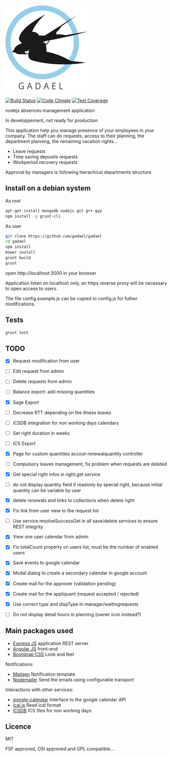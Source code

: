# ![Gadael](public/images/logoText256.png)

[![Build Status](https://travis-ci.org/gadael/gadael.svg)](https://travis-ci.org/gadael/gadael)
[![Code Climate](https://codeclimate.com/github/gadael/gadael/badges/gpa.svg)](https://codeclimate.com/github/gadael/gadael)
[![Test Coverage](https://codeclimate.com/github/gadael/gadael/badges/coverage.svg)](https://codeclimate.com/github/gadael/gadael/coverage)

nodejs absences management application

In developpement, not ready for production




This application help you manage presence of your employees in your company. The staff can do requests, access to their planning, the department planning, the remaining vacation rights...

* Leave requests
* Time saving deposits requests
* Workperiod recovery requests

Approval by managers is following hierachical departments structure.


## Install on a debian system

As root

```bash
apt-get install mongodb nodejs git g++ gyp
npm install -g grunt-cli
```

As user

```bash
git clone https://github.com/gadael/gadael
cd gadael
npm install
bower install
grunt build
grunt
```

open http://localhost:3000 in your browser

Application listen on localhost only, an https reverse proxy will be necessary to open access to users.

The file config.example.js can be copied to config.js for futher modifications.


## Tests

```bash
grunt test
```

## TODO

- [x] Request modification from user
- [ ] Edit request from admin
- [ ] Delete requests from admin
- [ ] Balance export: add missing quantities
- [x] Sage Export
- [ ] Decrease RTT depending on the illness leaves
- [ ] ICSDB integration for non working days calendars
- [ ] Set right duration in weeks
- [ ] ICS Export
- [x] Page for custom quantities accout-renewalquantity controller
- [ ] Compulsory leaves management, fix problem when requests are deleted
- [x] Get special right infos in right.get service
- [ ] do not display quantity field if readonly by special right, because initial quantity can be variable by user
- [x] delete renewals and links to collections when delete right
- [x] Fix link from user view to the request list
- [ ] Use service.resolveSuccessGet in all save/delete services to ensure REST integrity
- [x] View one user calendar from admin
- [x] Fix totalCount property on users list, must be the number of enabled users
- [x] Save events to google calendar
- [x] Modal dialog to create a secondary calendar in google account
- [x] Create mail for the approver (validation pending)
- [x] Create mail for the appliquant (request accepted / rejected)
- [x] Use correct type and dispType in manager/waitingrequests
- [ ] Do not display detail hours in planning (owner icon instead?)


## Main packages used

* [Express JS](http://expressjs.com/) application REST server
* [Angular JS](https://angularjs.org/) front-end
* [Bootstrap CSS](http://getbootstrap.com/) Look and feel

Notifications:

* [Mailgen](https://github.com/eladnava/mailgen) Notification template
* [Nodemailer](https://nodemailer.com/) Send the emails using configurable transport

Interactions with other services:

* [google-calendar](https://github.com/wanasit/google-calendar) Interface to the google calendar API
* [ical.js](https://github.com/peterbraden/ical.js) Read ical format
* [ICSDB](https://github.com/gadael/icsdb) ICS files for non working days

## Licence

MIT

FSF approved, OSI approved and GPL compatible...
